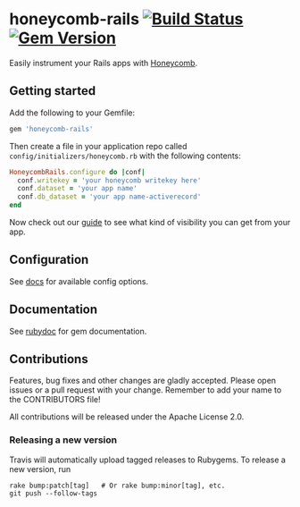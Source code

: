 # honeycomb-rails [![Build Status](https://travis-ci.org/honeycombio/honeycomb-rails.svg?branch=master)](https://travis-ci.org/honeycombio/honeycomb-rails) [![Gem Version](https://badge.fury.io/rb/honeycomb-rails.svg)](https://badge.fury.io/rb/honeycomb-rails)

Easily instrument your Rails apps with [Honeycomb](https://honeycomb.io).

## Getting started

Add the following to your Gemfile:

```ruby
gem 'honeycomb-rails'
```

Then create a file in your application repo called `config/initializers/honeycomb.rb` with the following contents:

```ruby
HoneycombRails.configure do |conf|
  conf.writekey = 'your honeycomb writekey here'
  conf.dataset = 'your app name'
  conf.db_dataset = 'your app name-activerecord'
end
```

Now check out our [guide](https://honeycomb.io/docs/guides/rails/) to see what kind of visibility you can get from your app.

## Configuration

See [docs](http://www.rubydoc.info/gems/honeycomb-rails/HoneycombRails/Config) for available config options.

## Documentation

See [rubydoc](http://www.rubydoc.info/gems/honeycomb-rails/) for gem documentation.

## Contributions

Features, bug fixes and other changes are gladly accepted. Please
open issues or a pull request with your change. Remember to add your name to the
CONTRIBUTORS file!

All contributions will be released under the Apache License 2.0.

### Releasing a new version

Travis will automatically upload tagged releases to Rubygems. To release a new
version, run
```
rake bump:patch[tag]   # Or rake bump:minor[tag], etc.
git push --follow-tags
```
